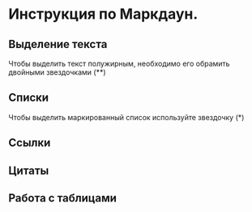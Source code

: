 # Инструкция по Маркдаун.

## Выделение текста
Чтобы выделить текст полужирным, необходимо его обрамить двойными звездочками (**)

## Списки
Чтобы  выделить маркированный список используйте звездочку (*)
## Ссылки

## Цитаты

## Работа с таблицами